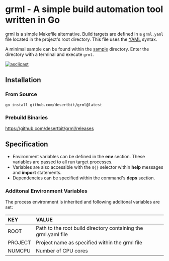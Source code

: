 # grml - A simple build automation tool written in Go

grml is a simple Makefile alternative. Build targets are defined in a `grml.yaml` file located in the project's root directory.
This file uses the [YAML](http://yaml.org/) syntax.

A minimal sample can be found within the [sample](sample/grml.yaml) directory. Enter the directory with a terminal and execute `grml`.

[![asciicast](https://asciinema.org/a/460524.svg)](https://asciinema.org/a/460524)

## Installation
### From Source
    go install github.com/desertbit/grml@latest

### Prebuild Binaries
https://github.com/desertbit/grml/releases

## Specification
- Environment variables can be defined in the **env** section. These variables are passed to all run target processes.
- Variables are also accessible with the `${}` selector within **help** messages and **import** statements.
- Dependencies can be specified within the command's **deps** section.

### Additonal Environment Variables

The process environment is inherited and following additonal variables are set:

| KEY     | VALUE                                                          |
|:--------|:---------------------------------------------------------------|
| ROOT    | Path to the root build directory containing the grml.yaml file |
| PROJECT | Project name as specified within the grml file                 |
| NUMCPU  | Number of CPU cores                                            |